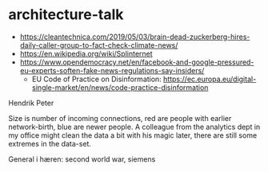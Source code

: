 # architecture-talk

- https://cleantechnica.com/2019/05/03/brain-dead-zuckerberg-hires-daily-caller-group-to-fact-check-climate-news/
- https://en.wikipedia.org/wiki/Splinternet
- https://www.opendemocracy.net/en/facebook-and-google-pressured-eu-experts-soften-fake-news-regulations-say-insiders/
  -  EU Code of Practice on Disinformation: https://ec.europa.eu/digital-single-market/en/news/code-practice-disinformation

Hendrik Peter

Size is number of incoming connections, red are people with earlier network-birth, blue are newer people.
A colleague from the analytics dept in my office might clean the data a bit with his magic later, there are still some extremes in the data-set.

General i hæren: second world war, siemens


